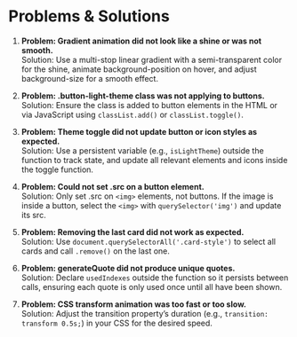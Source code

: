 # Problems & Solutions
1. **Problem: Gradient animation did not look like a shine or was not smooth.** <br/>
Solution: Use a multi-stop linear gradient with a semi-transparent color for the shine, animate background-position on hover, and adjust background-size for a smooth effect.

2. **Problem: .button-light-theme class was not applying to buttons.** <br/>
Solution: Ensure the class is added to button elements in the HTML or via JavaScript using `classList.add()` or `classList.toggle()`.

3. **Problem: Theme toggle did not update button or icon styles as expected.** <br/>
Solution: Use a persistent variable (e.g., `isLightTheme`) outside the function to track state, and update all relevant elements and icons inside the toggle function.

4. **Problem: Could not set .src on a button element.** <br/>
Solution: Only set .src on `<img>` elements, not buttons. If the image is inside a button, select the `<img>` with `querySelector('img')` and update its src.

5. **Problem: Removing the last card did not work as expected.** <br/>
Solution: Use `document.querySelectorAll('.card-style')` to select all cards and call `.remove()` on the last one.

6. **Problem: generateQuote did not produce unique quotes.** <br/>
Solution: Declare `usedIndexes` outside the function so it persists between calls, ensuring each quote is only used once until all have been shown.

8. **Problem: CSS transform animation was too fast or too slow.** <br/>
Solution: Adjust the transition property’s duration (e.g., `transition: transform 0.5s;`) in your CSS for the desired speed.
